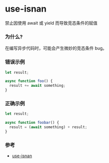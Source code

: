 # use-isnan

禁止因使用 await 或 yield 而导致竞态条件的赋值

### 为什么?

在编写异步代码时，可能会产生微妙的竞态条件 bug。

### 错误示例

```js
let result;

async function foo() {
  result += await something;
}
```

### 正确示例

```js
let result;

async function foobar() {
  result = (await something) + result;
}
```

### 参考

- [use-isnan](https://eslint.org/docs/rules/use-isnan)
